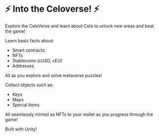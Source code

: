 # ⚡ Into the Celoverse! ⚡ 

Explore the CeloVerse and learn about Celo to unlock new areas and beat the game! 

Learn basic facts about: 
- Smart contracts 
- NFTs 
- Stablecoins (cUSD, cEU) 
- Addresses 

All as you explore and solve metaverse puzzles! 

Collect objects such as: 
- Keys 
- Maps 
- Special Items 

All seamlessly minted as NFTs to your wallet as you progress through the game!

Built with Unity!
